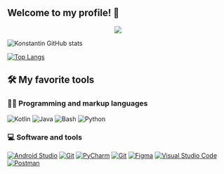 ## Welcome to my profile! 👋

<p align="center">
  <a href="https://github.com/DenverCoder1/readme-typing-svg"><img src="https://readme-typing-svg.demolab.com?font=Orbitron&pause=1000&color=31F761&background=33A5FF00&width=600&lines=Mobile+application+development+(Kotlin%2CJava);Create+a+RESTful+API+for+mobile+(Django%2CSpring);Create+automatization+with+workflow+and+AWS+)"></a>
</p>

<!-- [![Typing SVG](https://readme-typing-svg.demolab.com?font=Orbitron&pause=1000&color=31F761&background=33A5FF00&width=600&lines=Mobile+application+development+(Kotlin%2CJava);Create+a+RESTful+API+for+mobile+(Django%2CSpring);Create+automatization+with+workflow+and+AWS+)](https://git.io/typing-svg) -->
<!--
**KonstantinGridasov/KonstantinGridasov** is a ✨ _special_ ✨ repository because its `README.md` (this file) appears on your GitHub profile.

Here are some ideas to get you started:

- 🔭 I’m currently working on ...
- 🌱 I’m currently learning ...
- 👯 I’m looking to collaborate on ...
- 🤔 I’m looking for help with ...
- 💬 Ask me about ...
- 📫 How to reach me: ...
- 😄 Pronouns: ...
- ⚡ Fun fact: ...
-->
<!-- ### About me ###
- Create mobile app  <img height="20" alt="kotlin"  src="./assets/ic_kotlin.png">
<img height="20" alt="Java" src="./assets/ic_java.png">

- Create RESTful api <code><img height="20" alt="react" src="./assets/ic_python.png"></code>
<img height="20" alt="Java" src="./assets/ic_java.png">

- Create CI/CD with   <code><img height="20" alt="react" src="./assets/ic_github.png"></code>
<img height="20" alt="Java" src="./assets/ic_aws.png" > -->

 ![Konstantin GitHub stats](https://github-readme-stats.vercel.app/api?username=KonstantinGridasov&show_icons=true&theme=radical)

[![Top Langs](https://github-readme-stats.vercel.app/api/top-langs/?username=KonstantinGridasov&layout=compact&theme=radical)](https://github.com/anuraghazra/github-readme-stats)

## 🛠️ My favorite tools

### 👨‍💻 Programming and markup languages

<p>
    <img alt="Kotlin" src="https://img.shields.io/badge/Kotlin-green?logo=kotlin"></a>
    <img alt="Java" src=https://img.shields.io/badge/Java-yellow"></a>
    <img alt="Bash" src="https://img.shields.io/badge/Bash-121011.svg?logo=gnu-bash&logoColor=white"></a>
    <img alt="Python" src="https://img.shields.io/badge/Python-14354C.svg?logo=python&logoColor=white"></a>

</p>

### 💻 Software and tools

<p>
    <a href="#"><img alt="Android Studio" src="https://img.shields.io/badge/Android%20Studio-green?logo=androidstudio&logoColor=white"></a>
    <a href="#"><img alt="Git" src="https://img.shields.io/badge/Git-F05033.svg?logo=git&logoColor=white"></a>
    <a href="#"><img alt="PyCharm" src="https://img.shields.io/badge/-PyCharm-black?logo=pycharm&logoColor=white"></a>
    <a href="#"><img alt="Git" src="https://img.shields.io/badge/-IntelliJ%20IDEA-blue?logo=intellijidea&logoColor=white"></a>
    <a href="#"><img alt="Figma" src="https://img.shields.io/badge/-Figma-blueviolet?logo=figma&logoColor=white"></a>
    <a href="#"><img alt="Visual Studio Code" src="https://img.shields.io/badge/Visual%20Studio%20Code-0078d7.svg?logo=visual-studio-code&logoColor=white"></a>
    <a href="#"><img alt="Postman" src="https://img.shields.io/badge/Postman-FF6C37?logo=postman&logoColor=white"></a>
</p>
